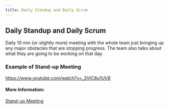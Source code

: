 ```yaml
---
title: Daily Standup and Daily Scrum
---
```

## Daily Standup and Daily Scrum

Daily 10 min (or slightly more) meeting with the whole team just bringing up any major obstacles that are stopping progress. The team also talks about what they are going to be working on that day.

### Example of Stand-up Meeting
https://www.youtube.com/watch?v=_3VIC8u1UV8

#### More Information:
<a href="https://en.wikipedia.org/wiki/Stand-up_meeting" target='_blank'>Stand-up Meeting</a>

